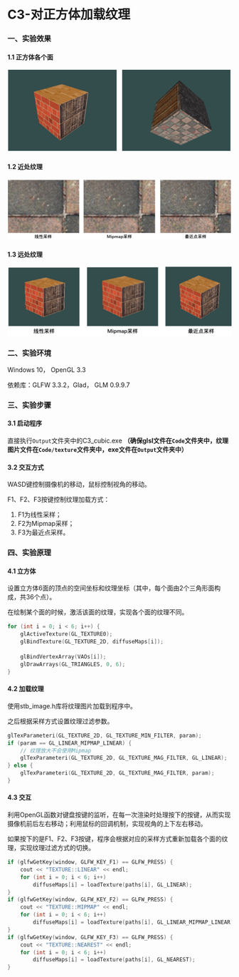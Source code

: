 # C3-对正方体加载纹理

### 一、实验效果

#### 1.1 正方体各个面

![result](Report/result2.png)

#### 1.2 近处纹理

![result](Report/result.png)

#### 1.3 远处纹理

![result](Report/result3.png)



### 二、实验环境

Windows 10， OpenGL 3.3

依赖库：GLFW 3.3.2，Glad， GLM 0.9.9.7



### 三、实验步骤

#### 3.1 启动程序

直接执行``Output``文件夹中的C3_cubic.exe
**（确保glsl文件在``Code``文件夹中，纹理图片文件在``Code/texture``文件夹中，exe文件在``Output``文件夹中）**

#### 3.2 交互方式

WASD键控制摄像机的移动，鼠标控制视角的移动。

F1、F2、F3按键控制纹理加载方式：

1. F1为线性采样；
2. F2为Mipmap采样；
3. F3为最近点采样。



### 四、实验原理

#### 4.1 立方体

设置立方体6面的顶点的空间坐标和纹理坐标（其中，每个面由2个三角形面构成，共36个点）。

在绘制某个面的时候，激活该面的纹理，实现各个面的纹理不同。

```c++
for (int i = 0; i < 6; i++) {
    glActiveTexture(GL_TEXTURE0);
    glBindTexture(GL_TEXTURE_2D, diffuseMaps[i]);

    glBindVertexArray(VAOs[i]);
    glDrawArrays(GL_TRIANGLES, 0, 6);
}
```

#### 4.2 加载纹理

使用stb_image.h库将纹理图片加载到程序中。

之后根据采样方式设置纹理过滤参数。

```c++
glTexParameteri(GL_TEXTURE_2D, GL_TEXTURE_MIN_FILTER, param);
if (param == GL_LINEAR_MIPMAP_LINEAR) {
    // 纹理放大不会使用Mipmap
    glTexParameteri(GL_TEXTURE_2D, GL_TEXTURE_MAG_FILTER, GL_LINEAR); 
} else {
    glTexParameteri(GL_TEXTURE_2D, GL_TEXTURE_MAG_FILTER, param);
}
```

#### 4.3 交互

利用OpenGL函数对键盘按键的监听，在每一次渲染时处理按下的按键，从而实现摄像机前后左右移动；利用鼠标的回调机制，实现视角的上下左右移动。

如果按下的是F1、F2、F3按键，程序会根据对应的采样方式重新加载各个面的纹理，实现纹理过滤方式的切换。

```c++
if (glfwGetKey(window, GLFW_KEY_F1) == GLFW_PRESS) {
    cout << "TEXTURE::LINEAR" << endl;
    for (int i = 0; i < 6; i++) 
        diffuseMaps[i] = loadTexture(paths[i], GL_LINEAR);
}
if (glfwGetKey(window, GLFW_KEY_F2) == GLFW_PRESS) {
    cout << "TEXTURE::MIPMAP" << endl;
    for (int i = 0; i < 6; i++)
        diffuseMaps[i] = loadTexture(paths[i], GL_LINEAR_MIPMAP_LINEAR);
}
if (glfwGetKey(window, GLFW_KEY_F3) == GLFW_PRESS) {
    cout << "TEXTURE::NEAREST" << endl;
    for (int i = 0; i < 6; i++) 
        diffuseMaps[i] = loadTexture(paths[i], GL_NEAREST);
}
```
